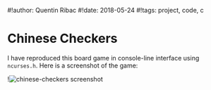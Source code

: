 #!author: Quentin Ribac
#!date: 2018-05-24
#!tags: project, code, c

# Chinese Checkers

I have reproduced this board game in console-line interface using `ncurses.h`. Here is a screenshot of the game:

!![chinese-checkers screenshot](/media/img/chinese-checkers.png)
